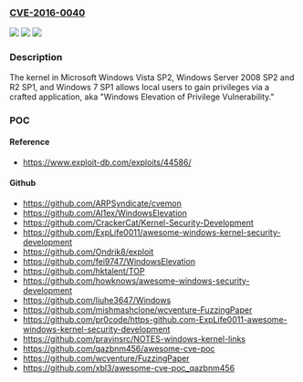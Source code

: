 ### [CVE-2016-0040](https://cve.mitre.org/cgi-bin/cvename.cgi?name=CVE-2016-0040)
![](https://img.shields.io/static/v1?label=Product&message=n%2Fa&color=blue)
![](https://img.shields.io/static/v1?label=Version&message=n%2Fa&color=blue)
![](https://img.shields.io/static/v1?label=Vulnerability&message=n%2Fa&color=brighgreen)

### Description

The kernel in Microsoft Windows Vista SP2, Windows Server 2008 SP2 and R2 SP1, and Windows 7 SP1 allows local users to gain privileges via a crafted application, aka "Windows Elevation of Privilege Vulnerability."

### POC

#### Reference
- https://www.exploit-db.com/exploits/44586/

#### Github
- https://github.com/ARPSyndicate/cvemon
- https://github.com/Al1ex/WindowsElevation
- https://github.com/CrackerCat/Kernel-Security-Development
- https://github.com/ExpLife0011/awesome-windows-kernel-security-development
- https://github.com/Ondrik8/exploit
- https://github.com/fei9747/WindowsElevation
- https://github.com/hktalent/TOP
- https://github.com/howknows/awesome-windows-security-development
- https://github.com/liuhe3647/Windows
- https://github.com/mishmashclone/wcventure-FuzzingPaper
- https://github.com/pr0code/https-github.com-ExpLife0011-awesome-windows-kernel-security-development
- https://github.com/pravinsrc/NOTES-windows-kernel-links
- https://github.com/qazbnm456/awesome-cve-poc
- https://github.com/wcventure/FuzzingPaper
- https://github.com/xbl3/awesome-cve-poc_qazbnm456


